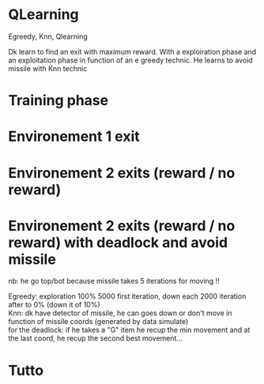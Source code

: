 # QLearning
Egreedy, Knn, Qlearning

Dk learn to find an exit with maximum reward. With a exploiration phase and an exploitation phase in function of an e greedy technic. He learns to avoid missile with Knn technic


<h1>Training phase</h1>


<h1>Environement 1 exit</h1>


<h1>Environement 2 exits (reward / no reward)</h1>


<h1>Environement 2 exits (reward / no reward) with deadlock and avoid missile</h1>





nb: he go top/bot because missile takes 5 iterations for moving !!


Egreedy: exploration 100% 5000 first iteration, down each 2000 iteration after to 0% (down it of 10%) <br>
Knn: dk have detector of missile, he can goes down or don't move in function of missile coords (generated by data simulate)<br>
for the deadlock: if he takes a "G" item he recup the min movement and at the last coord, he recup the second best movement...




<h1>Tutto</h1>
